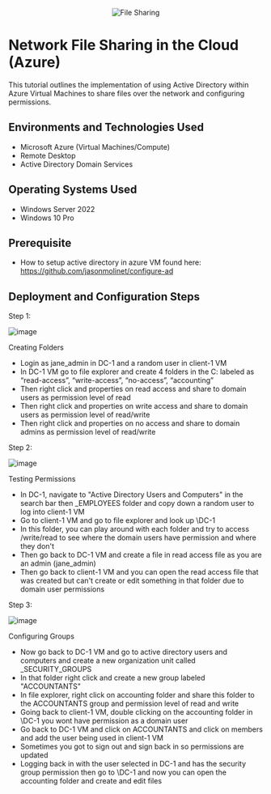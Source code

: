 <p align="center">
<img src="https://i.imgur.com/2o7JoFz.jpg" alt="File Sharing"/>
</p>

<h1>Network File Sharing in the Cloud (Azure)</h1>
This tutorial outlines the implementation of using Active Directory within Azure Virtual Machines to share files over the network and configuring permissions.<br />

<h2>Environments and Technologies Used</h2>

- Microsoft Azure (Virtual Machines/Compute)
- Remote Desktop
- Active Directory Domain Services

<h2>Operating Systems Used </h2>

- Windows Server 2022
- Windows 10 Pro

<h2>Prerequisite</h2>

- How to setup active directory in azure VM found here: https://github.com/jasonmolinet/configure-ad 

<h2>Deployment and Configuration Steps</h2>

Step 1:

![image](https://i.imgur.com/XVXUYdD.jpg)

Creating Folders
- Login as jane_admin in DC-1 and a random user in client-1 VM
- In DC-1 VM go to file explorer and create 4 folders in the C: labeled as “read-access”, “write-access”, “no-access”, “accounting”
- Then right click and properties on read access and share to domain users as permission level of read 
- Then right click and properties on write access and share to domain users as permission level of read/write
- Then right click and properties on no access and share to domain admins as permission level of read/write

Step 2:

![image](https://i.imgur.com/sPkt9bb.jpg)

Testing Permissions
- In DC-1, navigate to "Active Directory Users and Computers" in the search bar then _EMPLOYEES folder and copy down a random user to log into client-1 VM
- Go to client-1 VM and go to file explorer and look up \\DC-1
- In this folder, you can play around with each folder and try to access /write/read to see where the domain users have permission and where they don't
- Then go back to DC-1 VM and create a file in read access file as you are an admin (jane_admin)
- Then go back to client-1 VM and you can open the read access file that was created but can't create or edit something in that folder due to domain user permissions

Step 3:

![image](https://i.imgur.com/Z9IlWbQ.jpg)

Configuring Groups
- Now go back to DC-1 VM and go to active directory users and computers and create a new organization unit called _SECURITY_GROUPS
- In that folder right click and create a new group labeled "ACCOUNTANTS"
- In file explorer, right click on accounting folder and share this folder to the ACCOUNTANTS group and permission level of read and write
- Going back to client-1 VM, double clicking on the accounting folder in \\DC-1 you wont have permission as a domain user
- Go back to DC-1 VM and click on ACCOUNTANTS and click on members and add the user being used in client-1 VM
- Sometimes you got to sign out and sign back in so permissions are updated
- Logging back in with the user selected in DC-1 and has the security group permission then go to \\DC-1 and now you can open the accounting folder and create and edit files
